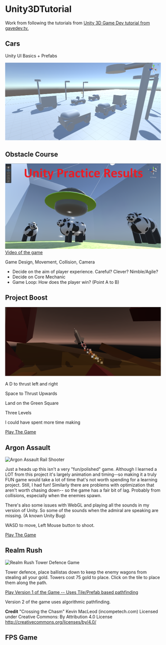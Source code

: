 # Unity3DTutorial
Work from following the tutorials from [Unity 3D Game Dev tutorial from gavedev.tv.](https://www.udemy.com/course/unitycourse2/)

## Cars

Unity UI Basics + Prefabs

![Cars In Unity](https://raw.githubusercontent.com/JemCopeCodes/Unity3DTutorial/main/Car/cars.PNG)

## Obstacle Course

![Alien Obstacle Course](https://github.com/JemCopeCodes/Unity3DTutorial/blob/main/Screenshots/cow%20thumbnail.png?raw=true)
[Video of the game](https://www.youtube.com/watch?v=b9huAC6_0MI)

Game Design, Movement, Collision, Camera
* Decide on the aim of player experience. Careful? Clever? Nimble/Agile?
* Decide on Core Mechanic
* Game Loop: How does the player win? (Point A to B)

## Project Boost

![Project Boost Rocket Game](https://raw.githubusercontent.com/JemCopeCodes/Unity3DTutorial/main/Screenshots/project%20boost%20thumbnail.png)

A D to thrust left and right

Space to Thrust Upwards

Land on the Green Square

Three Levels

I could have spent more time making 

[Play The Game](https://sharemygame.com/@JemWritesCode/project-boost-result)

## Argon Assault

![Argon Assault Rail Shooter](https://raw.githubusercontent.com/JemWritesCode/Unity3DTutorial/main/Screenshots/ArgonAssault2.png)

Just a heads up this isn't a very "fun/polished" game. Although I learned a LOT from this project it's largely animation and timing--so making it a truly FUN game would take a lot of time that's not worth spending for a learning project. Still, I had fun! Similarly there are problems with optimization that aren't worth chasing down-- so the game has a fair bit of lag. Probably from collisions, especially when the enemies spawn.

There's also some issues with WebGL and playing all the sounds in my version of Unity. So some of the sounds when the admiral are speaking are missing. (A known Unity Bug)

WASD to move, Left Mouse button to shoot.

[Play The Game](https://sharemygame.com/@JemWritesCode/argon-assault)

## Realm Rush 

![Realm Rush Tower Defence Game](https://raw.githubusercontent.com/JemWritesCode/Unity3DTutorial/main/Screenshots/RealmRush%20v1.png)

Tower defence, place ballistas down to keep the enemy wagons from stealing all your gold. Towers cost 75 gold to place. Click on the tile to place them along the path.

[Play Version 1 of the Game -- Uses Tile/Prefab based pathfinding](https://sharemygame.com/@JemWritesCode/realm-rush-version-1-with-tile-prefab-based-pathfinding)

Version 2 of the game uses algorithmic pathfinding.

**Credit**
"Crossing the Chasm" Kevin MacLeod (incompetech.com)
Licensed under Creative Commons: By Attribution 4.0 License
http://creativecommons.org/licenses/by/4.0/

## FPS Game



